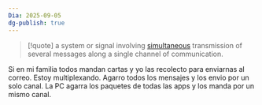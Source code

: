 ```yaml
---
Dia: 2025-09-05
dg-publish: true
---
```

>[!quote] a system or signal involving [simultaneous](https://www.google.com/search?sca_esv=39d1a7f4746557b0&q=simultaneous&si=AMgyJEvfjzRzn-1LlmPs29qkb8mqC79J43hCCeyBmpABkRVqX9Hm2psTjOuj3MxkzXSfI7aBj2J7u7zHLJX0fIrnIC1Z_wcB85ffxypCLD8NW5e0V14iP-k%3D&expnd=1&sa=X&sqi=2&ved=2ahUKEwjUupXJ2MKPAxXGm5UCHQqlN4oQyecJegQIOxAV) transmission of several messages along a single channel of communication.

Si en mi familia todos mandan cartas y yo las recolecto para enviarnas al correo. Estoy multiplexando. Agarro todos los mensajes y los envio por un solo canal. La PC agarra los paquetes de todas las apps y los manda por un mismo canal.

